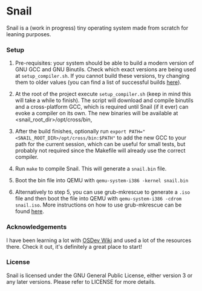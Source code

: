 # Snail
Snail is a (work in progress) tiny operating system made from scratch for leaning purposes.

### Setup
1. Pre-requisites: your system should be able to build a modern version of GNU GCC
and GNU Binutils. Check which exact versions are being used at `setup_compiler.sh`.
If you cannot build these versions, try changing them to older values (you can find a list
of successful builds [here](https://wiki.osdev.org/Cross-Compiler_Successful_Builds)).

2. At the root of the project execute `setup_compiler.sh` (keep in mind this will take a
while to finish). The script will download and compile binutils and a cross-platform GCC,
which is required until Snail (if it ever) can evoke a compiler on its own. The new binaries
will be available at <snail_root_dir>/opt/cross/bin,

3. After the build finishes, optionally run `export PATH="<SNAIL_ROOT_DIR>/opt/cross/bin:$PATH"`
to add the new GCC to your path for the current session, which can be useful for small tests,
but probably not required since the Makefile will already use the correct compiler.

4. Run `make` to compile Snail. This will generate a `snail.bin` file.

5. Boot the bin file into QEMU with `qemu-system-i386 -kernel snail.bin`

6. Alternatively to step 5, you can use grub-mkrescue to generate a `.iso` file and then
boot the file into QEMU with `qemu-system-i386 -cdrom snail.iso`. More instructions on how to
use grub-mkrescue can be found [here](https://wiki.osdev.org/Bare_Bones#Building_a_bootable_cdrom_image).

### Acknowledgements

I have been learning a lot with [OSDev Wiki](https://wiki.osdev.org/Main_Page) and used
a lot of the resources there. Check it out, it's definitely a great place to start!

### License
Snail is licensed under the GNU General Public License, either version 3 or any later versions.
Please refer to LICENSE for more details.
